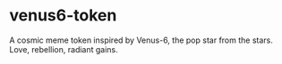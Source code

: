 # venus6-token
A cosmic meme token inspired by Venus-6, the pop star from the stars. Love, rebellion, radiant gains.
